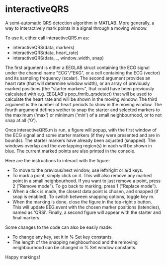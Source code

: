 # interactiveQRS
A semi-automatic QRS detection algorithm in MATLAB. More generally, a way to interactively mark points in a signal through a moving window.

To use it, either call interactiveQRS.m as:
- interactiveQRS(data, markers)
- interactiveQRS(data, heart_rate)
- interactiveQRS(data, _, window_width, snap)

The first argument is either a EEGLAB struct containing the ECG signal under the channel name "ECG"/"EKG", or a cell containing the ECG (vector) and its sampling frequency (scalar).
The second argument provides an heart rate (that will determine window width), or an array of previously marked positions (the "starter markers", that could have been previously calculated with e.g. EEGLAB's pop_fmrib_qrsdetect) that will be used to calculate the heart rate and will be shown in the moving window.
The third argument is the number of heart periods to show in the moving window.
The fourth argument defines wether to snap the starter and selected markers to the maximum ('max') or minimum ('min') of a small neighbourhood, or to not snap at all ('0').

Once interactiveQRS.m is run, a figure will popup, with the first window of the ECG signal and some starter markers (if they were presented and are in bounds). The starter markers have already been adjusted (snapped). The windows overlap and the overlapping region(s) in each will be shown in blue. The current marked points are also printed in the console. 

Here are the instructions to interact with the figure:
- To move to the previous/next window, use left/right or a/d keys.
- To mark a point, simply click on it. This will also remove any marked point in a small neighbourhood. If you want to just remove a point, press 2 ("Remove mode"). To go back to marking, press 1 ("Replace mode").
- When a click is made, the closest data point is chosen, and snapped (if snap is enabled). To switch between snapping options, toggle key m.
- When the marking is done, close the figure in the top-right x button. This will update EEG.event with the chosen marker positions (latencies), named as 'QRSi'. Finally, a second figure will appear with the starter and final markers.

Some changes to the code can also be easily made:
- To change any key, set it in % Set key constants.
- The length of the snapping neighbourhood and the removing neighbourhood can be changed in % Set window constants.

Happy markings!
